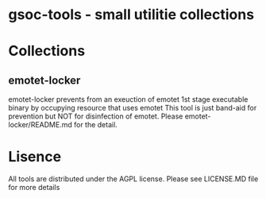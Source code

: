 # gsoc-tools - small utilitie collections

# Collections
## emotet-locker
emotet-locker prevents from an exeuction of emotet 1st stage executable binary by occupying resource that uses emotet
This tool is just band-aid for prevention but NOT for disinfection of emotet.
Please emotet-locker/README.md for the detail.
  
# Lisence
All tools are distributed under the AGPL license. Please see LICENSE.MD file for more details
